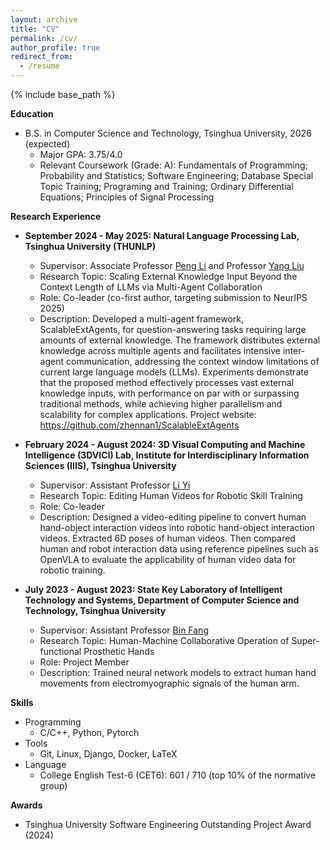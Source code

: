 ```yaml
---
layout: archive
title: "CV"
permalink: /cv/
author_profile: true
redirect_from:
  - /resume
---
```


{% include base_path %}

**Education**

<!-- * Ph.D in Version Control Theory, GitHub University, 2018 (expected) -->
<!-- * M.S. in Jekyll, GitHub University, 2014 -->
* B.S. in Computer Science and Technology, Tsinghua University, 2026 (expected)
  * Major GPA: 3.75/4.0
  * Relevant Coursework (Grade: A): Fundamentals of Programming; Probability and Statistics; Software Engineering; Database Special Topic Training; Programing and Training; Ordinary Differential Equations; Principles of Signal Processing

**Research Experience**

* **September 2024 - May 2025: Natural Language Processing Lab, Tsinghua University (THUNLP)**
  * Supervisor: Associate Professor <a href="https://lpeng.net/">Peng Li</a> and Professor <a href="https://nlp.csai.tsinghua.edu.cn/~ly/">Yang Liu</a>
  * Research Topic: Scaling External Knowledge Input Beyond the Context Length of LLMs via Multi-Agent Collaboration
  * Role: Co-leader (co-first author, targeting submission to NeurIPS 2025)
  * Description: Developed a multi-agent framework, ScalableExtAgents, for question-answering tasks requiring large amounts of external knowledge. The framework distributes external knowledge across multiple agents and facilitates intensive inter-agent communication, 
addressing the context window limitations of current large language models (LLMs). Experiments demonstrate that the proposed method effectively processes vast external knowledge inputs, with performance on par with or surpassing traditional methods, while achieving higher parallelism and scalability for complex applications. Project website: <a href="https://github.com/zhennan1/ScalableExtAgents">https://github.com/zhennan1/ScalableExtAgents</a>

* **February 2024 - August 2024: 3D Visual Computing and Machine Intelligence (3DVICI) Lab, Institute for Interdisciplinary Information Sciences (IIIS), Tsinghua University**
  * Supervisor: Assistant Professor <a href="https://ericyi.github.io/">Li Yi</a>
  * Research Topic: Editing Human Videos for Robotic Skill Training
  * Role: Co-leader
  * Description: Designed a video-editing pipeline to convert human hand-object interaction videos into robotic hand-object interaction videos. Extracted 6D poses of human videos. Then compared human and robot interaction data using reference pipelines such as OpenVLA to evaluate the applicability of human video data for robotic training.

* **July 2023 - August 2023: State Key Laboratory of Intelligent Technology and Systems, Department of Computer Science and Technology, Tsinghua University**
  * Supervisor: Assistant Professor <a href="https://scholar.google.com/citations?user=5G47IcIAAAAJ&hl=zh-CN">Bin Fang</a>
  * Research Topic: Human-Machine Collaborative Operation of Super-functional Prosthetic Hands
  * Role: Project Member
  * Description: Trained neural network models to extract human hand movements from electromyographic signals of the human arm.

<!-- * Spring 2024: Academic Pages Collaborator
  * GitHub University
  * Duties includes: Updates and improvements to template
  * Supervisor: The Users

* Fall 2015: Research Assistant
  * GitHub University
  * Duties included: Merging pull requests
  * Supervisor: Professor Hub

* Summer 2015: Research Assistant
  * GitHub University
  * Duties included: Tagging issues
  * Supervisor: Professor Git -->
  
**Skills**

* Programming
  * C/C++, Python, Pytorch
* Tools
  * Git, Linux, Django, Docker, LaTeX
* Language
  * College English Test-6 (CET6): 601 / 710 (top 10% of the normative group)

**Awards**

* Tsinghua University Software Engineering Outstanding Project Award (2024)

<!-- Publications
======
  <ul>{% for post in site.publications reversed %}
    {% include archive-single-cv.html %}
  {% endfor %}</ul>
  
Talks
======
  <ul>{% for post in site.talks reversed %}
    {% include archive-single-talk-cv.html  %}
  {% endfor %}</ul>
  
Teaching
======
  <ul>{% for post in site.teaching reversed %}
    {% include archive-single-cv.html %}
  {% endfor %}</ul>
  
Service and leadership
======
* Currently signed in to 43 different slack teams -->
